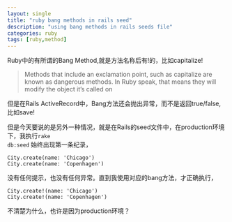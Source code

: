 ```yaml
---
layout: single
title: "ruby bang methods in rails seed"
description: "using bang methods in rails seeds file"
categories: ruby
tags: [ruby,method]
---
```

Ruby中的有所谓的Bang Method,就是方法名称后有!的，比如capitalize!

>Methods that include an exclamation point, such as capitalize are known as dangerous methods. In Ruby speak, that means they will modify the object it’s called on

但是在Rails ActiveRecord中，Bang方法还会抛出异常，而不是返回true/false, 比如save!

但是今天要说的是另外一种情况，就是在Rails的seed文件中，在production环境下，我执行<code>rake db:seed</code> 始终出现第一条纪录，

	City.create(name: 'Chicago')
	City.create(name: 'Copenhagen')

没有任何提示，也没有任何异常。直到我使用对应的bang方法，才正确执行，

	City.create!(name: 'Chicago')
	City.create!(name: 'Copenhagen')


不清楚为什么，也许是因为production环境？
